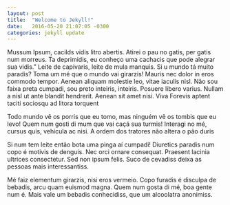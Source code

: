 ```yaml
---
layout: post
title:  "Welcome to Jekyll!"
date:   2016-05-20 21:07:05 -0300
categories: jekyll update
---
```




Mussum Ipsum, cacilds vidis litro abertis. Atirei o pau no gatis, per gatis num morreus. Ta deprimidis, eu conheço uma cachacis que pode alegrar sua vidis.” Leite de capivaris, leite de mula manquis. Si u mundo tá muito paradis? Toma um mé que o mundo vai girarzis!
Mauris nec dolor in eros commodo tempor. Aenean aliquam molestie leo, vitae iaculis nisl. Não sou faixa preta cumpadi, sou preto inteiris, inteiris. Posuere libero varius. Nullam a nisl ut ante blandit hendrerit. Aenean sit amet nisi. Viva Forevis aptent taciti sociosqu ad litora torquent

Todo mundo vê os porris que eu tomo, mas ninguém vê os tombis que eu levo! Quem num gosti di mum que vai caçá sua turmis! Interagi no mé, cursus quis, vehicula ac nisi. A ordem dos tratores não altera o pão duris

Si num tem leite então bota uma pinga aí cumpadi! Diuretics paradis num copo é motivis de denguis. Nec orci ornare consequat. Praesent lacinia ultrices consectetur. Sed non ipsum felis. Suco de cevadiss deixa as pessoas mais interessantiss.

Mé faiz elementum girarzis, nisi eros vermeio. Copo furadis é disculpa de bebadis, arcu quam euismod magna. Quem num gosta di mé, boa gente num é. Mais vale um bebadis conhecidiss, que um alcoolatra anonimiss.
<!-- leia-mais -->
